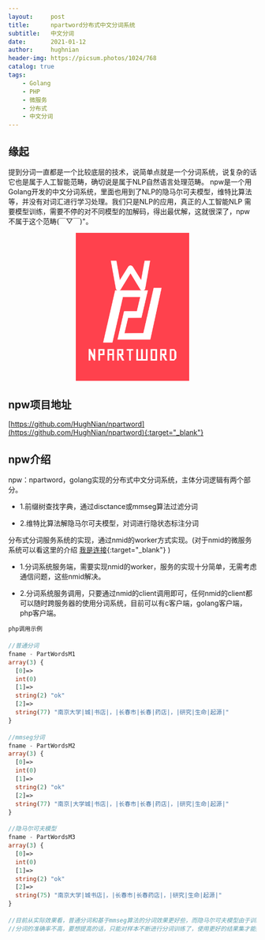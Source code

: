 ```yaml
---
layout:     post
title:      npartword分布式中文分词系统
subtitle:   中文分词
date:       2021-01-12
author:     hughnian
header-img: https://picsum.photos/1024/768
catalog: true
tags:
    - Golang
    - PHP
    - 微服务
    - 分布式
    - 中文分词
---
```


## 缘起

提到分词一直都是一个比较底层的技术，说简单点就是一个分词系统，说复杂的话它也是属于人工智能范畴，确切说是属于NLP自然语言处理范畴。
npw是一个用Golang开发的中文分词系统，里面也用到了NLP的隐马尔可夫模型，维特比算法等，并没有对词汇进行学习处理。我们只是NLP的应用，真正的人工智能NLP
需要模型训练，需要不停的对不同模型的加解码，得出最优解，这就很深了，npw不属于这个范畴(￣▽￣)"。


<div align="center">
    <a href="http://www.niansong.top"><img src="https://raw.githubusercontent.com/HughNian/npartword/master/logo/npartword_logo1.png" alt="npw logo" width="230"></a>
</div>  

## npw项目地址
[https://github.com/HughNian/npartword](https://github.com/HughNian/npartword){:target="_blank"}

## npw介绍
npw：npartword，golang实现的分布式中文分词系统，主体分词逻辑有两个部分。   

- 1.前缀树查找字典，通过disctance或mmseg算法过滤分词    

- 2.维特比算法解隐马尔可夫模型，对词进行隐状态标注分词   

分布式分词服务系统的实现，通过nmid的worker方式实现。(对于nmid的微服务系统可以看这里的介绍 [我是连接](https://www.niansong.top/2020/06/16/nmid%E5%88%86%E5%B8%83%E5%BC%8F%E5%BE%AE%E6%9C%8D%E5%8A%A1%E8%B0%83%E5%BA%A6%E7%B3%BB%E7%BB%9F/){:target="_blank"} )       

- 1.分词系统服务端，需要实现nmid的worker，服务的实现十分简单，无需考虑通信问题，这些nmid解决。   

- 2.分词系统服务调用，只要通过nmid的client调用即可，任何nmid的client都可以随时跨服务器的使用分词系统，目前可以有c客户端，golang客户端，php客户端。

```php
php调用示例

//普通分词
fname - PartWordsM1
array(3) {
  [0]=>
  int(0)
  [1]=>
  string(2) "ok"
  [2]=>
  string(77) "南京大学|城|书店|，|长春市|长春|药店|，|研究|生命|起源|"
}

//mmseg分词
fname - PartWordsM2
array(3) {
  [0]=>
  int(0)
  [1]=>
  string(2) "ok"
  [2]=>
  string(77) "南京|大学城|书店|，|长春市|长春|药店|，|研究|生命|起源|"
}

//隐马尔可夫模型
fname - PartWordsM3
array(3) {
  [0]=>
  int(0)
  [1]=>
  string(2) "ok"
  [2]=>
  string(75) "南京大学|城书店|，|长春市|长春药店|，|研究|生命|起源|"
}

//目前从实际效果看，普通分词和基于mmseg算法的分词效果更好些，而隐马尔可夫模型由于训练的结果集有些年头以及词汇更新的频繁，所以目前的这个隐马尔可夫模型
//分词的准确率不高，要想提高的话，只能对样本不断进行分词训练了，使用更好的结果集才能提升，这就属于NPL的范畴了。

```
